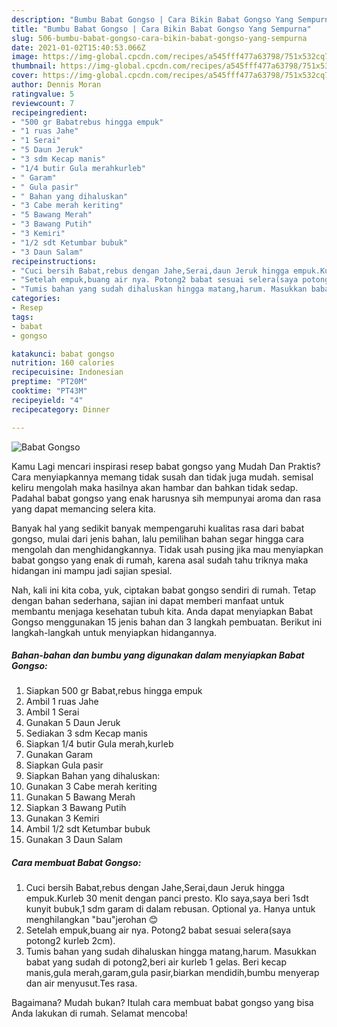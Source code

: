 ```yaml
---
description: "Bumbu Babat Gongso | Cara Bikin Babat Gongso Yang Sempurna"
title: "Bumbu Babat Gongso | Cara Bikin Babat Gongso Yang Sempurna"
slug: 506-bumbu-babat-gongso-cara-bikin-babat-gongso-yang-sempurna
date: 2021-01-02T15:40:53.066Z
image: https://img-global.cpcdn.com/recipes/a545fff477a63798/751x532cq70/babat-gongso-foto-resep-utama.jpg
thumbnail: https://img-global.cpcdn.com/recipes/a545fff477a63798/751x532cq70/babat-gongso-foto-resep-utama.jpg
cover: https://img-global.cpcdn.com/recipes/a545fff477a63798/751x532cq70/babat-gongso-foto-resep-utama.jpg
author: Dennis Moran
ratingvalue: 5
reviewcount: 7
recipeingredient:
- "500 gr Babatrebus hingga empuk"
- "1 ruas Jahe"
- "1 Serai"
- "5 Daun Jeruk"
- "3 sdm Kecap manis"
- "1/4 butir Gula merahkurleb"
- " Garam"
- " Gula pasir"
- " Bahan yang dihaluskan"
- "3 Cabe merah keriting"
- "5 Bawang Merah"
- "3 Bawang Putih"
- "3 Kemiri"
- "1/2 sdt Ketumbar bubuk"
- "3 Daun Salam"
recipeinstructions:
- "Cuci bersih Babat,rebus dengan Jahe,Serai,daun Jeruk hingga empuk.Kurleb 30 menit dengan panci presto. Klo saya,saya beri 1sdt kunyit bubuk,1 sdm garam di dalam rebusan. Optional ya. Hanya untuk menghilangkan &#34;bau&#34;jerohan 😊"
- "Setelah empuk,buang air nya. Potong2 babat sesuai selera(saya potong2 kurleb 2cm)."
- "Tumis bahan yang sudah dihaluskan hingga matang,harum. Masukkan babat yang sudah di potong2,beri air kurleb 1 gelas. Beri kecap manis,gula merah,garam,gula pasir,biarkan mendidih,bumbu menyerap dan air menyusut.Tes rasa."
categories:
- Resep
tags:
- babat
- gongso

katakunci: babat gongso 
nutrition: 160 calories
recipecuisine: Indonesian
preptime: "PT20M"
cooktime: "PT43M"
recipeyield: "4"
recipecategory: Dinner

---
```



![Babat Gongso](https://img-global.cpcdn.com/recipes/a545fff477a63798/751x532cq70/babat-gongso-foto-resep-utama.jpg)

Kamu Lagi mencari inspirasi resep babat gongso yang Mudah Dan Praktis? Cara menyiapkannya memang tidak susah dan tidak juga mudah. semisal keliru mengolah maka hasilnya akan hambar dan bahkan tidak sedap. Padahal babat gongso yang enak harusnya sih mempunyai aroma dan rasa yang dapat memancing selera kita.



Banyak hal yang sedikit banyak mempengaruhi kualitas rasa dari babat gongso, mulai dari jenis bahan, lalu pemilihan bahan segar hingga cara mengolah dan menghidangkannya. Tidak usah pusing jika mau menyiapkan babat gongso yang enak di rumah, karena asal sudah tahu triknya maka hidangan ini mampu jadi sajian spesial.


Nah, kali ini kita coba, yuk, ciptakan babat gongso sendiri di rumah. Tetap dengan bahan sederhana, sajian ini dapat memberi manfaat untuk membantu menjaga kesehatan tubuh kita. Anda dapat menyiapkan Babat Gongso menggunakan 15 jenis bahan dan 3 langkah pembuatan. Berikut ini langkah-langkah untuk menyiapkan hidangannya.

<!--inarticleads1-->

##### Bahan-bahan dan bumbu yang digunakan dalam menyiapkan Babat Gongso:

1. Siapkan 500 gr Babat,rebus hingga empuk
1. Ambil 1 ruas Jahe
1. Ambil 1 Serai
1. Gunakan 5 Daun Jeruk
1. Sediakan 3 sdm Kecap manis
1. Siapkan 1/4 butir Gula merah,kurleb
1. Gunakan  Garam
1. Siapkan  Gula pasir
1. Siapkan  Bahan yang dihaluskan:
1. Gunakan 3 Cabe merah keriting
1. Gunakan 5 Bawang Merah
1. Siapkan 3 Bawang Putih
1. Gunakan 3 Kemiri
1. Ambil 1/2 sdt Ketumbar bubuk
1. Gunakan 3 Daun Salam




<!--inarticleads2-->

##### Cara membuat Babat Gongso:

1. Cuci bersih Babat,rebus dengan Jahe,Serai,daun Jeruk hingga empuk.Kurleb 30 menit dengan panci presto. Klo saya,saya beri 1sdt kunyit bubuk,1 sdm garam di dalam rebusan. Optional ya. Hanya untuk menghilangkan &#34;bau&#34;jerohan 😊
1. Setelah empuk,buang air nya. Potong2 babat sesuai selera(saya potong2 kurleb 2cm).
1. Tumis bahan yang sudah dihaluskan hingga matang,harum. Masukkan babat yang sudah di potong2,beri air kurleb 1 gelas. Beri kecap manis,gula merah,garam,gula pasir,biarkan mendidih,bumbu menyerap dan air menyusut.Tes rasa.




Bagaimana? Mudah bukan? Itulah cara membuat babat gongso yang bisa Anda lakukan di rumah. Selamat mencoba!
